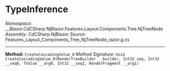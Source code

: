 # TypeInference

*Namespace:* __Blazor.CdCSharp.NjBlazor.Features.Layout.Components.Tree.NjTreeNode
*Assembly:* CdCSharp.NjBlazor
*Source:* Features_Layout_Components_Tree_NjTreeNode_razor.g.cs


---

**Method:** `CreateCascadingValue_0`
*Method Signature:* `Void CreateCascadingValue_0(RenderTreeBuilder __builder, Int32 seq, Int32 __seq0, TValue __arg0, Int32 __seq1, RenderFragment __arg1)`

